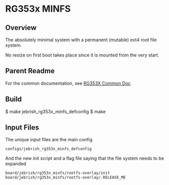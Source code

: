 # RG353x MINFS

## Overview

The absolutely minimal system with a permanent (mutable) ext4 root file system.

No resize on first boot takes place since it is mounted from the very start.

## Parent Readme

For the common documentation, see [RG353X Common Doc]( ../rg353x_common/readme.md)

## Build

  $ make jebrish_rg353x_minfs_defconfig
  $ make

## Input Files

The unique input files are the main config

```
configs/jebrish_rg353x_minfs_defconfig
```

And the new init script and a flag file saying that the file system needs to be expanded

```
board/jebrish/rg353x_minfs/rootfs-overlay/init
board/jebrish/rg353x_minfs/rootfs-overlay/.RELEASE_ME
```



